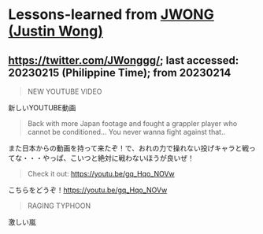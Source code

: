# Lessons-learned from [JWONG (Justin Wong)](https://twitter.com/JWonggg?ref_src=twsrc%5Egoogle%7Ctwcamp%5Eserp%7Ctwgr%5Eauthor)

## https://twitter.com/JWonggg/; last accessed: 20230215 (Philippine Time); from 20230214

> NEW YOUTUBE VIDEO

新しいYOUTUBE動画

> Back with more Japan footage and fought a grappler player who cannot be conditioned... You never wanna fight against that..

また日本からの動画を持って来たぞ！で、おれの力で操れない投げキャラと戦ってな・・・やっぱ、こいつと絶対に戦わないほうが良いぜ！

> Check it out: https://youtu.be/gq_Hqo_NOVw

こちらをどうぞ！https://youtu.be/gq_Hqo_NOVw

> RAGING TYPHOON

激しい嵐
